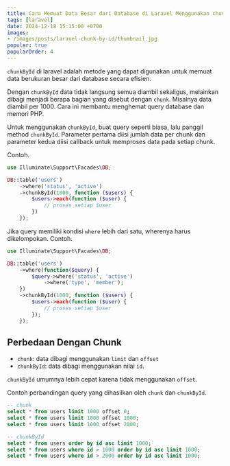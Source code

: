 ```yaml
---
title: Cara Memuat Data Besar dari Database di Laravel Menggunakan chunkById
tags: [laravel]
date: 2024-12-18 15:15:00 +0700
images:
- /images/posts/laravel-chunk-by-id/thumbnail.jpg
popular: true
popularOrder: 4
---
```


`chunkById` di laravel adalah metode yang dapat digunakan untuk memuat data berukuran besar dari database secara efisien.

<!--more-->

Dengan `chunkById` data tidak langsung semua diambil sekaligus, melainkan dibagi menjadi berapa bagian yang disebut dengan `chunk`. Misalnya data diambil per 1000. Cara ini membantu menghemat query database dan memori PHP.

Untuk menggunakan `chunkById`, buat query seperti biasa, lalu panggil method `chunkById`. Parameter pertama diisi jumlah data per chunk dan parameter kedua diisi callback untuk memproses data pada setiap chunk.

Contoh.

```php
use Illuminate\Support\Facades\DB;

DB::table('users')
    ->where('status', 'active')
    ->chunkById(1000, function ($users) {
        $users->each(function ($user) {
            // proses setiap $user
        })
    });
```

Jika query memiliki kondisi `where` lebih dari satu, wherenya harus dikelompokan. Contoh.

```php
use Illuminate\Support\Facades\DB;

DB::table('users')
    ->where(function($query) {
        $query->where('status', 'active')
            ->where('type', 'member');
    })
    ->chunkById(1000, function ($users) {
        $users->each(function ($user) {
            // proses setiap $user
        });
    });
```

## Perbedaan Dengan Chunk

- `chunk`: data dibagi menggunakan `limit` dan `offset`
- `chunkById`: data dibagi menggunakan nilai `id`.

`chunkById` umumnya lebih cepat karena tidak menggunakan `offset`.

Contoh perbandingan query yang dihasilkan oleh `chunk` dan `chunkById`.

```sql
-- chunk
select * from users limit 1000 offset 0;
select * from users limit 1000 offset 1000;
select * from users limit 1000 offset 2000;

-- chunkById
select * from users order by id asc limit 1000;
select * from users where id > 1000 order by id asc limit 1000;
select * from users where id > 2000 order by id asc limit 1000;
```